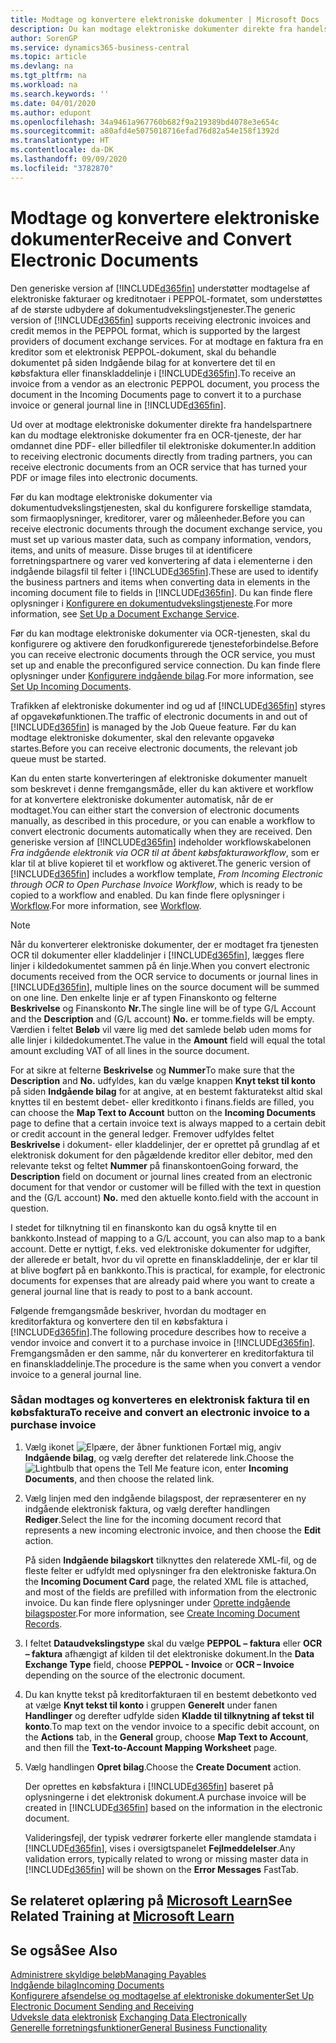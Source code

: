 ```yaml
---
title: Modtage og konvertere elektroniske dokumenter | Microsoft Docs
description: Du kan modtage elektroniske dokumenter direkte fra handelspartnere eller en OCR-tjeneste.
author: SorenGP
ms.service: dynamics365-business-central
ms.topic: article
ms.devlang: na
ms.tgt_pltfrm: na
ms.workload: na
ms.search.keywords: ''
ms.date: 04/01/2020
ms.author: edupont
ms.openlocfilehash: 34a9461a967760b682f9a219389bd4078e3e654c
ms.sourcegitcommit: a80afd4e5075018716efad76d82a54e158f1392d
ms.translationtype: HT
ms.contentlocale: da-DK
ms.lasthandoff: 09/09/2020
ms.locfileid: "3782870"
---
```

# <a name="receive-and-convert-electronic-documents"></a><span data-ttu-id="f9f01-103">Modtage og konvertere elektroniske dokumenter</span><span class="sxs-lookup"><span data-stu-id="f9f01-103">Receive and Convert Electronic Documents</span></span>
<span data-ttu-id="f9f01-104">Den generiske version af [!INCLUDE[d365fin](includes/d365fin_md.md)] understøtter modtagelse af elektroniske fakturaer og kreditnotaer i PEPPOL-formatet, som understøttes af de største udbydere af dokumentudvekslingstjenester.</span><span class="sxs-lookup"><span data-stu-id="f9f01-104">The generic version of [!INCLUDE[d365fin](includes/d365fin_md.md)] supports receiving electronic invoices and credit memos in the PEPPOL format, which is supported by the largest providers of document exchange services.</span></span> <span data-ttu-id="f9f01-105">For at modtage en faktura fra en kreditor som et elektronisk PEPPOL-dokument, skal du behandle dokumentet på siden Indgående bilag for at konvertere det til en købsfaktura eller finanskladdelinje i [!INCLUDE[d365fin](includes/d365fin_md.md)].</span><span class="sxs-lookup"><span data-stu-id="f9f01-105">To receive an invoice from a vendor as an electronic PEPPOL document, you process the document in the Incoming Documents page to convert it to a purchase invoice or general journal line in [!INCLUDE[d365fin](includes/d365fin_md.md)].</span></span>

 <span data-ttu-id="f9f01-106">Ud over at modtage elektroniske dokumenter direkte fra handelspartnere kan du modtage elektroniske dokumenter fra en OCR-tjeneste, der har omdannet dine PDF- eller billedfiler til elektroniske dokumenter.</span><span class="sxs-lookup"><span data-stu-id="f9f01-106">In addition to receiving electronic documents directly from trading partners, you can receive electronic documents from an OCR service that has turned your PDF or image files into electronic documents.</span></span>  

 <span data-ttu-id="f9f01-107">Før du kan modtage elektroniske dokumenter via dokumentudvekslingstjenesten, skal du konfigurere forskellige stamdata, som firmaoplysninger, kreditorer, varer og måleenheder.</span><span class="sxs-lookup"><span data-stu-id="f9f01-107">Before you can receive electronic documents through the document exchange service, you must set up various master data, such as company information, vendors, items, and units of measure.</span></span> <span data-ttu-id="f9f01-108">Disse bruges til at identificere forretningspartnere og varer ved konvertering af data i elementerne i den indgående bilagsfil til felter i [!INCLUDE[d365fin](includes/d365fin_md.md)].</span><span class="sxs-lookup"><span data-stu-id="f9f01-108">These are used to identify the business partners and items when converting data in elements in the incoming document file to fields in [!INCLUDE[d365fin](includes/d365fin_md.md)].</span></span> <span data-ttu-id="f9f01-109">Du kan finde flere oplysninger i [Konfigurere en dokumentudvekslingstjeneste](across-how-to-set-up-a-document-exchange-service.md).</span><span class="sxs-lookup"><span data-stu-id="f9f01-109">For more information, see [Set Up a Document Exchange Service](across-how-to-set-up-a-document-exchange-service.md).</span></span>  

 <span data-ttu-id="f9f01-110">Før du kan modtage elektroniske dokumenter via OCR-tjenesten, skal du konfigurere og aktivere den forudkonfigurerede tjenesteforbindelse.</span><span class="sxs-lookup"><span data-stu-id="f9f01-110">Before you can receive electronic documents through the OCR service, you must set up and enable the preconfigured service connection.</span></span> <span data-ttu-id="f9f01-111">Du kan finde flere oplysninger under [Konfigurere indgående bilag](across-how-setup-income-documents.md).</span><span class="sxs-lookup"><span data-stu-id="f9f01-111">For more information, see [Set Up Incoming Documents](across-how-setup-income-documents.md).</span></span>  

 <span data-ttu-id="f9f01-112">Trafikken af elektroniske dokumenter ind og ud af [!INCLUDE[d365fin](includes/d365fin_md.md)] styres af opgavekøfunktionen.</span><span class="sxs-lookup"><span data-stu-id="f9f01-112">The traffic of electronic documents in and out of [!INCLUDE[d365fin](includes/d365fin_md.md)] is managed by the Job Queue feature.</span></span> <span data-ttu-id="f9f01-113">Før du kan modtage elektroniske dokumenter, skal den relevante opgavekø startes.</span><span class="sxs-lookup"><span data-stu-id="f9f01-113">Before you can receive electronic documents, the relevant job queue must be started.</span></span>  

 <span data-ttu-id="f9f01-114">Kan du enten starte konverteringen af elektroniske dokumenter manuelt som beskrevet i denne fremgangsmåde, eller du kan aktivere et workflow for at konvertere elektroniske dokumenter automatisk, når de er modtaget.</span><span class="sxs-lookup"><span data-stu-id="f9f01-114">You can either start the conversion of electronic documents manually, as described in this procedure, or you can enable a workflow to convert electronic documents automatically when they are received.</span></span> <span data-ttu-id="f9f01-115">Den generiske version af [!INCLUDE[d365fin](includes/d365fin_md.md)] indeholder workflowskabelonen *Fra indgående elektronik via OCR til at åbent købsfakturaworkflow*, som er klar til at blive kopieret til et workflow og aktiveret.</span><span class="sxs-lookup"><span data-stu-id="f9f01-115">The generic version of [!INCLUDE[d365fin](includes/d365fin_md.md)] includes a workflow template, *From Incoming Electronic through OCR to Open Purchase Invoice Workflow*, which is ready to be copied to a workflow and enabled.</span></span> <span data-ttu-id="f9f01-116">Du kan finde flere oplysninger i [Workflow](across-workflow.md).</span><span class="sxs-lookup"><span data-stu-id="f9f01-116">For more information, see [Workflow](across-workflow.md).</span></span>  

> [!NOTE]  
>  <span data-ttu-id="f9f01-117">Når du konverterer elektroniske dokumenter, der er modtaget fra tjenesten OCR til dokumenter eller kladdelinjer i [!INCLUDE[d365fin](includes/d365fin_md.md)], lægges flere linjer i kildedokumentet sammen på én linje.</span><span class="sxs-lookup"><span data-stu-id="f9f01-117">When you convert electronic documents received from the OCR service to documents or journal lines in [!INCLUDE[d365fin](includes/d365fin_md.md)], multiple lines on the source document will be summed on one line.</span></span> <span data-ttu-id="f9f01-118">Den enkelte linje er af typen Finanskonto og felterne **Beskrivelse** og Finanskonto **Nr.**</span><span class="sxs-lookup"><span data-stu-id="f9f01-118">The single line will be of type G/L Account and the **Description** and (G/L account) **No.**</span></span> <span data-ttu-id="f9f01-119">er tomme.</span><span class="sxs-lookup"><span data-stu-id="f9f01-119">fields will be empty.</span></span> <span data-ttu-id="f9f01-120">Værdien i feltet **Beløb** vil være lig med det samlede beløb uden moms for alle linjer i kildedokumentet.</span><span class="sxs-lookup"><span data-stu-id="f9f01-120">The value in the **Amount** field will equal the total amount excluding VAT of all lines in the source document.</span></span>  
>   
>  <span data-ttu-id="f9f01-121">For at sikre at felterne **Beskrivelse** og **Nummer**</span><span class="sxs-lookup"><span data-stu-id="f9f01-121">To make sure that the **Description** and **No.**</span></span> <span data-ttu-id="f9f01-122">udfyldes, kan du vælge knappen **Knyt tekst til konto** på siden **Indgående bilag** for at angive, at en bestemt fakturatekst altid skal knyttes til en bestemt debet- eller kreditkonto i finans.</span><span class="sxs-lookup"><span data-stu-id="f9f01-122">fields are filled, you can choose the **Map Text to Account** button on the **Incoming Documents** page to define that a certain invoice text is always mapped to a certain debit or credit account in the general ledger.</span></span> <span data-ttu-id="f9f01-123">Fremover udfyldes feltet **Beskrivelse** i dokument- eller kladdelinjer, der er oprettet på grundlag af et elektronisk dokument for den pågældende kreditor eller debitor, med den relevante tekst og feltet **Nummer** på finanskontoen</span><span class="sxs-lookup"><span data-stu-id="f9f01-123">Going forward, the **Description** field on document or journal lines created from an electronic document for that vendor or customer will be filled with the text in question and the (G/L account) **No.**</span></span> <span data-ttu-id="f9f01-124">med den aktuelle konto.</span><span class="sxs-lookup"><span data-stu-id="f9f01-124">field with the account in question.</span></span>  
>   
>  <span data-ttu-id="f9f01-125">I stedet for tilknytning til en finanskonto kan du også knytte til en bankkonto.</span><span class="sxs-lookup"><span data-stu-id="f9f01-125">Instead of mapping to a G/L account, you can also map to a bank account.</span></span> <span data-ttu-id="f9f01-126">Dette er nyttigt, f.eks. ved elektroniske dokumenter for udgifter, der allerede er betalt, hvor du vil oprette en finanskladdelinje, der er klar til at blive bogført på en bankkonto.</span><span class="sxs-lookup"><span data-stu-id="f9f01-126">This is practical, for example, for electronic documents for expenses that are already paid where you want to create a general journal line that is ready to post to a bank account.</span></span>  

 <span data-ttu-id="f9f01-127">Følgende fremgangsmåde beskriver, hvordan du modtager en kreditorfaktura og konvertere den til en købsfaktura i [!INCLUDE[d365fin](includes/d365fin_md.md)].</span><span class="sxs-lookup"><span data-stu-id="f9f01-127">The following procedure describes how to receive a vendor invoice and convert it to a purchase invoice in [!INCLUDE[d365fin](includes/d365fin_md.md)].</span></span> <span data-ttu-id="f9f01-128">Fremgangsmåden er den samme, når du konverterer en kreditorfaktura til en finanskladdelinje.</span><span class="sxs-lookup"><span data-stu-id="f9f01-128">The procedure is the same when you convert a vendor invoice to a general journal line.</span></span>  

### <a name="to-receive-and-convert-an-electronic-invoice-to-a-purchase-invoice"></a><span data-ttu-id="f9f01-129">Sådan modtages og konverteres en elektronisk faktura til en købsfaktura</span><span class="sxs-lookup"><span data-stu-id="f9f01-129">To receive and convert an electronic invoice to a purchase invoice</span></span>  

1.  <span data-ttu-id="f9f01-130">Vælg ikonet ![Elpære, der åbner funktionen Fortæl mig](media/ui-search/search_small.png "Fortæl mig, hvad du vil foretage dig"), angiv **Indgående bilag**, og vælg derefter det relaterede link.</span><span class="sxs-lookup"><span data-stu-id="f9f01-130">Choose the ![Lightbulb that opens the Tell Me feature](media/ui-search/search_small.png "Tell me what you want to do") icon, enter **Incoming Documents**, and then choose the related link.</span></span>  

2.  <span data-ttu-id="f9f01-131">Vælg linjen med den indgående bilagspost, der repræsenterer en ny indgående elektronisk faktura, og vælg derefter handlingen **Rediger**.</span><span class="sxs-lookup"><span data-stu-id="f9f01-131">Select the line for the incoming document record that represents a new incoming electronic invoice, and then choose the **Edit** action.</span></span>  

     <span data-ttu-id="f9f01-132">På siden **Indgående bilagskort** tilknyttes den relaterede XML-fil, og de fleste felter er udfyldt med oplysninger fra den elektroniske faktura.</span><span class="sxs-lookup"><span data-stu-id="f9f01-132">On the **Incoming Document Card** page, the related XML file is attached, and most of the fields are prefilled with information from the electronic invoice.</span></span> <span data-ttu-id="f9f01-133">Du kan finde flere oplysninger under [Oprette indgående bilagsposter](across-how-create-income-document-records.md).</span><span class="sxs-lookup"><span data-stu-id="f9f01-133">For more information, see [Create Incoming Document Records](across-how-create-income-document-records.md).</span></span>  

3.  <span data-ttu-id="f9f01-134">I feltet **Dataudvekslingstype** skal du vælge **PEPPOL – faktura** eller **OCR – faktura** afhængigt af kilden til det elektroniske dokument.</span><span class="sxs-lookup"><span data-stu-id="f9f01-134">In the **Data Exchange Type** field, choose **PEPPOL - Invoice** or **OCR – Invoice** depending on the source of the electronic document.</span></span>  

4.  <span data-ttu-id="f9f01-135">Du kan knytte tekst på kreditorfakturaen til en bestemt debetkonto ved at vælge **Knyt tekst til konto** i gruppen **Generelt** under fanen **Handlinger** og derefter udfylde siden **Kladde til tilknytning af tekst til konto**.</span><span class="sxs-lookup"><span data-stu-id="f9f01-135">To map text on the vendor invoice to a specific debit account, on the **Actions** tab, in the **General** group, choose **Map Text to Account**, and then fill the **Text-to-Account Mapping Worksheet** page.</span></span>  

5.  <span data-ttu-id="f9f01-136">Vælg handlingen **Opret bilag**.</span><span class="sxs-lookup"><span data-stu-id="f9f01-136">Choose the **Create Document** action.</span></span>  

     <span data-ttu-id="f9f01-137">Der oprettes en købsfaktura i [!INCLUDE[d365fin](includes/d365fin_md.md)] baseret på oplysningerne i det elektronisk dokument.</span><span class="sxs-lookup"><span data-stu-id="f9f01-137">A purchase invoice will be created in [!INCLUDE[d365fin](includes/d365fin_md.md)] based on the information in the electronic document.</span></span>  

     <span data-ttu-id="f9f01-138">Valideringsfejl, der typisk vedrører forkerte eller manglende stamdata i [!INCLUDE[d365fin](includes/d365fin_md.md)], vises i oversigtspanelet **Fejlmeddelelser**.</span><span class="sxs-lookup"><span data-stu-id="f9f01-138">Any validation errors, typically related to wrong or missing master data in [!INCLUDE[d365fin](includes/d365fin_md.md)] will be shown on the **Error Messages** FastTab.</span></span>  

## <a name="see-related-training-at-microsoft-learn"></a><span data-ttu-id="f9f01-139">Se relateret oplæring på [Microsoft Learn](/learn/modules/electronic-documents-dynamics-365-business-central/index)</span><span class="sxs-lookup"><span data-stu-id="f9f01-139">See Related Training at [Microsoft Learn](/learn/modules/electronic-documents-dynamics-365-business-central/index)</span></span>

## <a name="see-also"></a><span data-ttu-id="f9f01-140">Se også</span><span class="sxs-lookup"><span data-stu-id="f9f01-140">See Also</span></span>  
[<span data-ttu-id="f9f01-141">Administrere skyldige beløb</span><span class="sxs-lookup"><span data-stu-id="f9f01-141">Managing Payables</span></span>](payables-manage-payables.md)  
[<span data-ttu-id="f9f01-142">Indgående bilag</span><span class="sxs-lookup"><span data-stu-id="f9f01-142">Incoming Documents</span></span>](across-income-documents.md)  
[<span data-ttu-id="f9f01-143">Konfigurere afsendelse og modtagelse af elektroniske dokumenter</span><span class="sxs-lookup"><span data-stu-id="f9f01-143">Set Up Electronic Document Sending and Receiving</span></span>](across-how-to-set-up-electronic-document-sending-and-receiving.md)  
<span data-ttu-id="f9f01-144">[Udveksle data elektronisk](across-data-exchange.md) </span><span class="sxs-lookup"><span data-stu-id="f9f01-144">[Exchanging Data Electronically](across-data-exchange.md) </span></span>  
[<span data-ttu-id="f9f01-145">Generelle forretningsfunktioner</span><span class="sxs-lookup"><span data-stu-id="f9f01-145">General Business Functionality</span></span>](ui-across-business-areas.md)  
